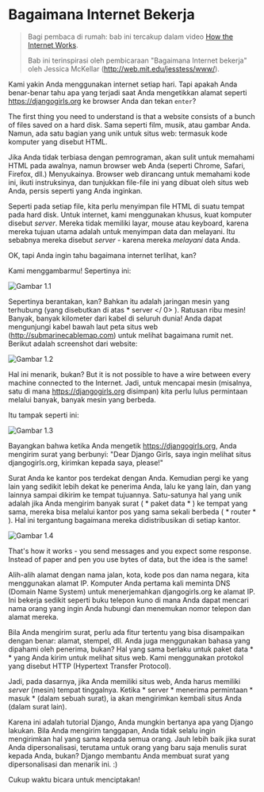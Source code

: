 # Bagaimana Internet Bekerja

> Bagi pembaca di rumah: bab ini tercakup dalam video [How the Internet Works](https://www.youtube.com/watch?v=oM9yAA09wdc).
> 
> Bab ini terinspirasi oleh pembicaraan "Bagaimana Internet bekerja" oleh Jessica McKellar (http://web.mit.edu/jesstess/www/).

Kami yakin Anda menggunakan internet setiap hari. Tapi apakah Anda benar-benar tahu apa yang terjadi saat Anda mengetikkan alamat seperti https://djangogirls.org ke browser Anda dan tekan `enter`?

The first thing you need to understand is that a website consists of a bunch of files saved on a hard disk. Sama seperti film, musik, atau gambar Anda. Namun, ada satu bagian yang unik untuk situs web: termasuk kode komputer yang disebut HTML.

Jika Anda tidak terbiasa dengan pemrograman, akan sulit untuk memahami HTML pada awalnya, namun browser web Anda (seperti Chrome, Safari, Firefox, dll.) Menyukainya. Browser web dirancang untuk memahami kode ini, ikuti instruksinya, dan tunjukkan file-file ini yang dibuat oleh situs web Anda, persis seperti yang Anda inginkan.

Seperti pada setiap file, kita perlu menyimpan file HTML di suatu tempat pada hard disk. Untuk internet, kami menggunakan khusus, kuat komputer disebut *server*. Mereka tidak memiliki layar, mouse atau keyboard, karena mereka tujuan utama adalah untuk menyimpan data dan melayani. Itu sebabnya mereka disebut *server* - karena mereka *melayani* data Anda.

OK, tapi Anda ingin tahu bagaimana internet terlihat, kan?

Kami menggambarmu! Sepertinya ini:

![Gambar 1.1](images/internet_1.png)

Sepertinya berantakan, kan? Bahkan itu adalah jaringan mesin yang terhubung (yang disebutkan di atas * server </ 0> ). Ratusan ribu mesin! Banyak, banyak kilometer dari kabel di seluruh dunia! Anda dapat mengunjungi kabel bawah laut peta situs web (http://submarinecablemap.com) untuk melihat bagaimana rumit net. Berikut adalah screenshot dari website:</p> 

![Gambar 1.2](images/internet_3.png)

Hal ini menarik, bukan? But it is not possible to have a wire between every machine connected to the Internet. Jadi, untuk mencapai mesin (misalnya, satu di mana https://djangogirls.org disimpan) kita perlu lulus permintaan melalui banyak, banyak mesin yang berbeda.

Itu tampak seperti ini:

![Gambar 1.3](images/internet_2.png)

Bayangkan bahwa ketika Anda mengetik https://djangogirls.org, Anda mengirim surat yang berbunyi: "Dear Django Girls, saya ingin melihat situs djangogirls.org, kirimkan kepada saya, please!"

Surat Anda ke kantor pos terdekat dengan Anda. Kemudian pergi ke yang lain yang sedikit lebih dekat ke penerima Anda, lalu ke yang lain, dan yang lainnya sampai dikirim ke tempat tujuannya. Satu-satunya hal yang unik adalah jika Anda mengirim banyak surat ( * paket data * ) ke tempat yang sama, mereka bisa melalui kantor pos yang sama sekali berbeda ( * router * ). Hal ini tergantung bagaimana mereka didistribusikan di setiap kantor.

![Gambar 1.4](images/internet_4.png)

That's how it works - you send messages and you expect some response. Instead of paper and pen you use bytes of data, but the idea is the same!

Alih-alih alamat dengan nama jalan, kota, kode pos dan nama negara, kita menggunakan alamat IP. Komputer Anda pertama kali meminta DNS (Domain Name System) untuk menerjemahkan djangogirls.org ke alamat IP. Ini bekerja sedikit seperti buku telepon kuno di mana Anda dapat mencari nama orang yang ingin Anda hubungi dan menemukan nomor telepon dan alamat mereka.

Bila Anda mengirim surat, perlu ada fitur tertentu yang bisa disampaikan dengan benar: alamat, stempel, dll. Anda juga menggunakan bahasa yang dipahami oleh penerima, bukan? Hal yang sama berlaku untuk paket data * * yang Anda kirim untuk melihat situs web. Kami menggunakan protokol yang disebut HTTP (Hypertext Transfer Protocol).

Jadi, pada dasarnya, jika Anda memiliki situs web, Anda harus memiliki *server* (mesin) tempat tinggalnya. Ketika * server * menerima permintaan * masuk * (dalam sebuah surat), ia akan mengirimkan kembali situs Anda (dalam surat lain).

Karena ini adalah tutorial Django, Anda mungkin bertanya apa yang Django lakukan. Bila Anda mengirim tanggapan, Anda tidak selalu ingin mengirimkan hal yang sama kepada semua orang. Jauh lebih baik jika surat Anda dipersonalisasi, terutama untuk orang yang baru saja menulis surat kepada Anda, bukan? Django membantu Anda membuat surat yang dipersonalisasi dan menarik ini. :)

Cukup waktu bicara untuk menciptakan!